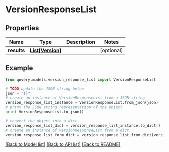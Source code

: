 # VersionResponseList


## Properties
Name | Type | Description | Notes
------------ | ------------- | ------------- | -------------
**results** | [**List[Version]**](Version.md) |  | [optional] 

## Example

```python
from qovery.models.version_response_list import VersionResponseList

# TODO update the JSON string below
json = "{}"
# create an instance of VersionResponseList from a JSON string
version_response_list_instance = VersionResponseList.from_json(json)
# print the JSON string representation of the object
print VersionResponseList.to_json()

# convert the object into a dict
version_response_list_dict = version_response_list_instance.to_dict()
# create an instance of VersionResponseList from a dict
version_response_list_form_dict = version_response_list.from_dict(version_response_list_dict)
```
[[Back to Model list]](../README.md#documentation-for-models) [[Back to API list]](../README.md#documentation-for-api-endpoints) [[Back to README]](../README.md)


